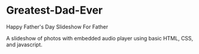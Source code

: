# Greatest-Dad-Ever
Happy Father's Day Slideshow For Father

A slideshow of photos with embedded audio player using basic HTML, CSS, and javascript.
